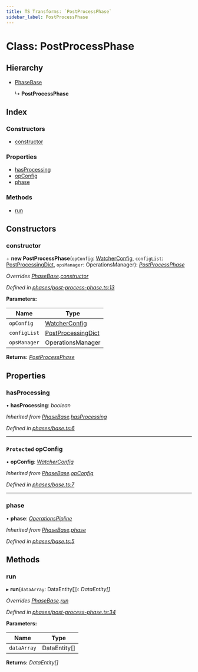 ```yaml
---
title: TS Transforms: `PostProcessPhase`
sidebar_label: PostProcessPhase
---
```


# Class: PostProcessPhase

## Hierarchy

* [PhaseBase](phasebase.md)

  ↳ **PostProcessPhase**

## Index

### Constructors

* [constructor](postprocessphase.md#constructor)

### Properties

* [hasProcessing](postprocessphase.md#hasprocessing)
* [opConfig](postprocessphase.md#protected-opconfig)
* [phase](postprocessphase.md#phase)

### Methods

* [run](postprocessphase.md#run)

## Constructors

###  constructor

\+ **new PostProcessPhase**(`opConfig`: [WatcherConfig](../interfaces/watcherconfig.md), `configList`: [PostProcessingDict](../interfaces/postprocessingdict.md), `opsManager`: OperationsManager): *[PostProcessPhase](postprocessphase.md)*

*Overrides [PhaseBase](phasebase.md).[constructor](phasebase.md#constructor)*

*Defined in [phases/post-process-phase.ts:13](https://github.com/terascope/teraslice/blob/b843209f9/packages/ts-transforms/src/phases/post-process-phase.ts#L13)*

**Parameters:**

Name | Type |
------ | ------ |
`opConfig` | [WatcherConfig](../interfaces/watcherconfig.md) |
`configList` | [PostProcessingDict](../interfaces/postprocessingdict.md) |
`opsManager` | OperationsManager |

**Returns:** *[PostProcessPhase](postprocessphase.md)*

## Properties

###  hasProcessing

• **hasProcessing**: *boolean*

*Inherited from [PhaseBase](phasebase.md).[hasProcessing](phasebase.md#hasprocessing)*

*Defined in [phases/base.ts:6](https://github.com/terascope/teraslice/blob/b843209f9/packages/ts-transforms/src/phases/base.ts#L6)*

___

### `Protected` opConfig

• **opConfig**: *[WatcherConfig](../interfaces/watcherconfig.md)*

*Inherited from [PhaseBase](phasebase.md).[opConfig](phasebase.md#protected-opconfig)*

*Defined in [phases/base.ts:7](https://github.com/terascope/teraslice/blob/b843209f9/packages/ts-transforms/src/phases/base.ts#L7)*

___

###  phase

• **phase**: *[OperationsPipline](../interfaces/operationspipline.md)*

*Inherited from [PhaseBase](phasebase.md).[phase](phasebase.md#phase)*

*Defined in [phases/base.ts:5](https://github.com/terascope/teraslice/blob/b843209f9/packages/ts-transforms/src/phases/base.ts#L5)*

## Methods

###  run

▸ **run**(`dataArray`: DataEntity[]): *DataEntity[]*

*Overrides [PhaseBase](phasebase.md).[run](phasebase.md#abstract-run)*

*Defined in [phases/post-process-phase.ts:34](https://github.com/terascope/teraslice/blob/b843209f9/packages/ts-transforms/src/phases/post-process-phase.ts#L34)*

**Parameters:**

Name | Type |
------ | ------ |
`dataArray` | DataEntity[] |

**Returns:** *DataEntity[]*
